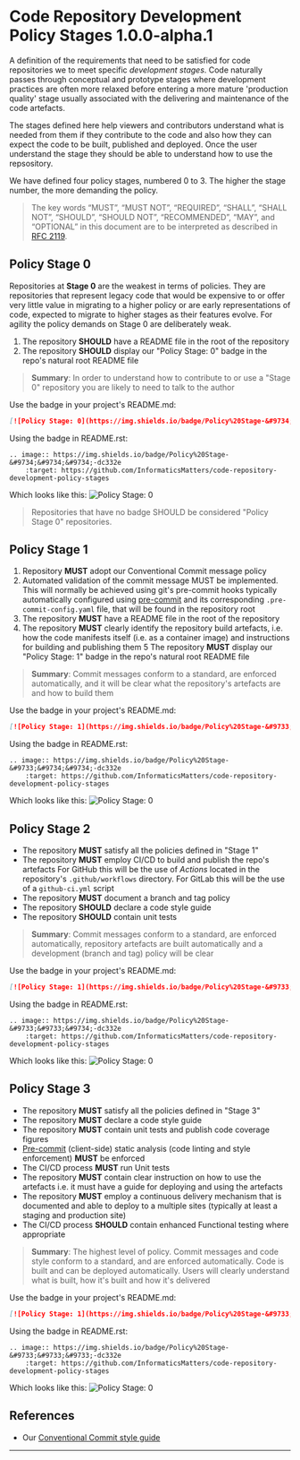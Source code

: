 # Code Repository Development Policy Stages 1.0.0-alpha.1

A definition of the requirements that need to be satisfied
for code repositories we to meet specific _development stages_. Code
naturally passes through conceptual and prototype stages where development
practices are often more relaxed before entering a more mature 'production
quality' stage usually associated with the delivering and maintenance
of the code artefacts.

The stages defined here help viewers and contributors understand what is
needed from them if they contribute to the code and also how they can expect
the code to be built, published and deployed. Once the user understand the
stage they should be able to understand how to use the repsository.

We have defined four policy stages, numbered 0 to 3. The higher the
stage number, the more demanding the policy.

>  The key words “MUST”, “MUST NOT”, “REQUIRED”, “SHALL”, “SHALL NOT”, “SHOULD”,
    “SHOULD NOT”, “RECOMMENDED”, “MAY”, and “OPTIONAL” in this document are to
    be interpreted as described in [RFC 2119].

## Policy Stage 0
Repositories at **Stage 0** are the weakest in terms of policies. They
are repositories that represent legacy code that would be expensive to or
offer very little value in migrating to a higher policy or are early
representations of code, expected to migrate to higher stages as their features
evolve. For agility the policy demands on Stage 0 are deliberately weak.

1. The repository **SHOULD** have a README file in the root of the repository
2. The repository **SHOULD** display our "Policy Stage: 0" badge
   in the repo's natural root README file

>   **Summary**: In order to understand how to contribute to or use a "Stage 0"
    repository you are likely to need to talk to the author

Use the badge in your project's README.md:
```md
[![Policy Stage: 0](https://img.shields.io/badge/Policy%20Stage-&#9734;&#9734;&#9734;-dc332e)](https://github.com/InformaticsMatters/code-repository-development-policy-stages)
```

Using the badge in README.rst:
```doctest
.. image:: https://img.shields.io/badge/Policy%20Stage-&#9734;&#9734;&#9734;-dc332e
    :target: https://github.com/InformaticsMatters/code-repository-development-policy-stages

```

Which looks like this:
![Policy Stage: 0](https://img.shields.io/badge/Policy%20Stage-&#9734;&#9734;&#9734;-dc332e)

> Repositories that have no badge SHOULD be considered "Policy Stage 0" repositories.

## Policy Stage 1
1. Repository **MUST** adopt our Conventional Commit message policy
2. Automated validation of the commit message MUST be implemented.
   This will normally be achieved using git's pre-commit hooks typically 
   automatically configured using [pre-commit] and its corresponding
   `.pre-commit-config.yaml` file, that will be found in the repository root
3. The repository **MUST** have a README file in the root of the repository
4. The repository **MUST** clearly identify the repository build artefacts,
   i.e. how the code manifests itself (i.e. as a container image)
   and instructions for building and publishing them
5  The repository **MUST** display our "Policy Stage: 1" badge
   in the repo's natural root README file

>   **Summary**: Commit messages conform to a standard, are enforced automatically,
    and it will be clear what the repository's artefacts are and how to build them  

Use the badge in your project's README.md:
```md
[![Policy Stage: 1](https://img.shields.io/badge/Policy%20Stage-&#9733;&#9734;&#9734;-dc332e)](https://github.com/InformaticsMatters/code-repository-development-policy-stages)
```

Using the badge in README.rst:
```doctest
.. image:: https://img.shields.io/badge/Policy%20Stage-&#9733;&#9734;&#9734;-dc332e
    :target: https://github.com/InformaticsMatters/code-repository-development-policy-stages

```

Which looks like this:
![Policy Stage: 0](https://img.shields.io/badge/Policy%20Stage-&#9733;&#9734;&#9734;-dc332e)

## Policy Stage 2
- The repository **MUST** satisfy all the policies defined in "Stage 1"
- The repository **MUST** employ CI/CD to build and publish the repo's artefacts
  For GitHub this will be the use of _Actions_ located in the repository's
  `.github/workflows` directory. For GitLab this will be the use
  of a `github-ci.yml` script
- The repository **MUST** document a branch and tag policy
- The repository **SHOULD** declare a code style guide
- The repository **SHOULD** contain unit tests

>   **Summary**: Commit messages conform to a standard, are enforced automatically,
    repository artefacts are built automatically and a development (branch and tag)
    policy will be clear

Use the badge in your project's README.md:
```md
[![Policy Stage: 1](https://img.shields.io/badge/Policy%20Stage-&#9733;&#9733;&#9734;-dc332e)](https://github.com/InformaticsMatters/code-repository-development-policy-stages)
```

Using the badge in README.rst:
```doctest
.. image:: https://img.shields.io/badge/Policy%20Stage-&#9733;&#9733;&#9734;-dc332e
    :target: https://github.com/InformaticsMatters/code-repository-development-policy-stages

```

Which looks like this:
![Policy Stage: 0](https://img.shields.io/badge/Policy%20Stage-&#9733;&#9733;&#9734;-dc332e)

## Policy Stage 3
- The repository **MUST** satisfy all the policies defined in "Stage 3"
- The repository **MUST** declare a code style guide
- The repository **MUST** contain unit tests and publish code coverage figures
- [Pre-commit] (client-side) static analysis (code linting and style enforcement)
  **MUST** be enforced
- The CI/CD process **MUST** run Unit tests
- The repository **MUST** contain clear instruction on how to use the artefacts
  i.e. it must have a guide for deploying and using the artefacts
- The repository **MUST** employ a continuous delivery mechanism that
  is documented and able to deploy to a multiple sites (typically at least
  a staging and production site)
- The CI/CD process **SHOULD** contain enhanced Functional testing where appropriate

>   **Summary**: The highest level of policy. Commit messages and code style
    conform to a standard, and are enforced automatically. Code is built
    and can be deployed automatically. Users will clearly understand what is built,
    how it's built and how it's delivered

Use the badge in your project's README.md:
```md
[![Policy Stage: 1](https://img.shields.io/badge/Policy%20Stage-&#9733;&#9733;&#9733;-dc332e)](https://github.com/InformaticsMatters/code-repository-development-policy-stages)
```

Using the badge in README.rst:
```doctest
.. image:: https://img.shields.io/badge/Policy%20Stage-&#9733;&#9733;&#9733;-dc332e
    :target: https://github.com/InformaticsMatters/code-repository-development-policy-stages

```

Which looks like this:
![Policy Stage: 0](https://img.shields.io/badge/Policy%20Stage-&#9733;&#9733;&#9733;-dc332e)

## References

- Our [Conventional Commit style guide]

---

[conventional commit style guide]: https://discourse.squonk.it/t/conventional-commit-style-guide
[pre-commit]: https://pre-commit.com
[rfc 2119]: https://www.ietf.org/rfc/rfc2119.txt

